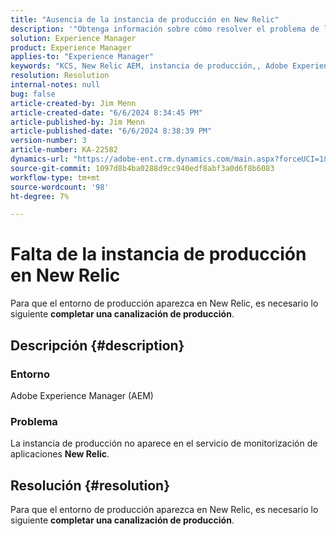```yaml
---
title: "Ausencia de la instancia de producción en New Relic"
description: '"Obtenga información sobre cómo resolver el problema de la instancia de producción en los casos en los que no aparece en el servicio de monitorización de aplicaciones de New Relic".'
solution: Experience Manager
product: Experience Manager
applies-to: "Experience Manager"
keywords: "KCS, New Relic AEM, instancia de producción,, Adobe Experience Manager, solución de problemas"
resolution: Resolution
internal-notes: null
bug: false
article-created-by: Jim Menn
article-created-date: "6/6/2024 8:34:45 PM"
article-published-by: Jim Menn
article-published-date: "6/6/2024 8:38:39 PM"
version-number: 3
article-number: KA-22582
dynamics-url: "https://adobe-ent.crm.dynamics.com/main.aspx?forceUCI=1&pagetype=entityrecord&etn=knowledgearticle&id=7f4ce632-4424-ef11-840a-000d3a338844"
source-git-commit: 1097d8b4ba0288d9cc940edf8abf3a0d6f8b6083
workflow-type: tm+mt
source-wordcount: '98'
ht-degree: 7%

---
```


# Falta de la instancia de producción en New Relic


Para que el entorno de producción aparezca en New Relic, es necesario lo siguiente <b>completar una canalización de producción</b>.

## Descripción {#description}


### <b>Entorno</b>

Adobe Experience Manager (AEM)



### <b>Problema</b>

La instancia de producción no aparece en el servicio de monitorización de aplicaciones <b>New Relic</b>.


## Resolución {#resolution}


Para que el entorno de producción aparezca en New Relic, es necesario lo siguiente <b>completar una canalización de producción</b>.
